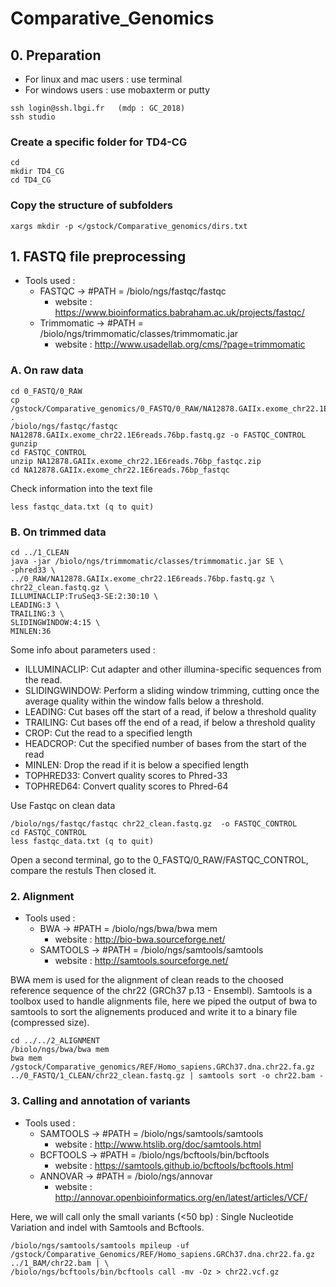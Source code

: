 # Comparative_Genomics
## 0. Preparation
* For linux and mac users : use terminal
* For windows users : use mobaxterm or putty
```
ssh login@ssh.lbgi.fr	(mdp : GC_2018)
ssh studio
```

### Create a specific folder for TD4-CG
```
cd
mkdir TD4_CG
cd TD4_CG
```

### Copy the structure of subfolders
```
xargs mkdir -p </gstock/Comparative_genomics/dirs.txt
```


## 1. FASTQ file preprocessing
* Tools used : 
	* FASTQC -> #PATH = /biolo/ngs/fastqc/fastqc
		* website : https://www.bioinformatics.babraham.ac.uk/projects/fastqc/
	* Trimmomatic -> #PATH = /biolo/ngs/trimmomatic/classes/trimmomatic.jar
		* website : http://www.usadellab.org/cms/?page=trimmomatic
### A. On raw data

```
cd 0_FASTQ/0_RAW
cp /gstock/Comparative_genomics/0_FASTQ/0_RAW/NA12878.GAIIx.exome_chr22.1E6reads.76bp.fastq.gz .
/biolo/ngs/fastqc/fastqc NA12878.GAIIx.exome_chr22.1E6reads.76bp.fastq.gz -o FASTQC_CONTROL
gunzip 
cd FASTQC_CONTROL
unzip NA12878.GAIIx.exome_chr22.1E6reads.76bp_fastqc.zip
cd NA12878.GAIIx.exome_chr22.1E6reads.76bp_fastqc
```
Check information into the text file
```
less fastqc_data.txt (q to quit)
```
### B. On trimmed data


```
cd ../1_CLEAN
java -jar /biolo/ngs/trimmomatic/classes/trimmomatic.jar SE \
-phred33 \
../0_RAW/NA12878.GAIIx.exome_chr22.1E6reads.76bp.fastq.gz \
chr22_clean.fastq.gz \
ILLUMINACLIP:TruSeq3-SE:2:30:10 \
LEADING:3 \
TRAILING:3 \
SLIDINGWINDOW:4:15 \
MINLEN:36
```
Some info about parameters used :

* ILLUMINACLIP: Cut adapter and other illumina-specific sequences from the read.
* SLIDINGWINDOW: Perform a sliding window trimming, cutting once the average quality within the window falls below a threshold.
* LEADING: Cut bases off the start of a read, if below a threshold quality
* TRAILING: Cut bases off the end of a read, if below a threshold quality
* CROP: Cut the read to a specified length
* HEADCROP: Cut the specified number of bases from the start of the read
* MINLEN: Drop the read if it is below a specified length
* TOPHRED33: Convert quality scores to Phred-33
* TOPHRED64: Convert quality scores to Phred-64

Use Fastqc on clean data
```
/biolo/ngs/fastqc/fastqc chr22_clean.fastq.gz  -o FASTQC_CONTROL
cd FASTQC_CONTROL
less fastqc_data.txt (q to quit)
```

Open a second terminal, go to the 0_FASTQ/0_RAW/FASTQC_CONTROL, compare the restuls 
Then closed it.

### 2. Alignment
* Tools used : 
	* BWA -> #PATH = /biolo/ngs/bwa/bwa mem
		* website : http://bio-bwa.sourceforge.net/
	* SAMTOOLS -> #PATH = /biolo/ngs/samtools/samtools
		* website : http://samtools.sourceforge.net/

BWA mem is used for the alignment of clean reads to the choosed reference sequence of the chr22 (GRCh37 p.13 - Ensembl). 
Samtools is a toolbox used to handle alignments file, here we piped the output of bwa to samtools to sort the alignements produced and write it to a binary file (compressed size).  
```
cd ../../2_ALIGNMENT
/biolo/ngs/bwa/bwa mem
bwa mem /gstock/Comparative_genomics/REF/Homo_sapiens.GRCh37.dna.chr22.fa.gz ../0_FASTQ/1_CLEAN/chr22_clean.fastq.gz | samtools sort -o chr22.bam -
```

### 3. Calling and annotation of variants
* Tools used : 
	* SAMTOOLS -> #PATH = /biolo/ngs/samtools/samtools
		* website : http://www.htslib.org/doc/samtools.html
	* BCFTOOLS -> #PATH = /biolo/ngs/bcftools/bin/bcftools
		* website : https://samtools.github.io/bcftools/bcftools.html
	* ANNOVAR -> #PATH = /biolo/ngs/annovar 
		* website : http://annovar.openbioinformatics.org/en/latest/articles/VCF/

Here, we will call only the small variants (<50 bp) : Single Nucleotide Variation and indel with Samtools and Bcftools.
```
/biolo/ngs/samtools/samtools mpileup -uf /gstock/Comparative_Genomics/REF/Homo_sapiens.GRCh37.dna.chr22.fa.gz  ../1_BAM/chr22.bam | \
/biolo/ngs/bcftools/bin/bcftools call -mv -Oz > chr22.vcf.gz
```

